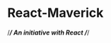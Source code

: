 # React-Maverick
/*********************************************************************/
                  An initiative with React
/*********************************************************************/
